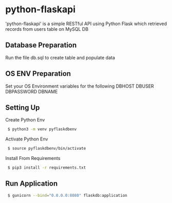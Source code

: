 # python-flaskapi

'python-flaskapi' is a simple RESTful API using Python Flask which retrieved records from users table on MySQL DB


## Database Preparation

Run the file db.sql to create table and populate data

## OS ENV Preparation

Set your OS Environment variables for the following
DBHOST
DBUSER
DBPASSWORD
DBNAME


## Setting Up

Create Python Env

```bash
 $ python3 -m venv pyflaskdbenv
```

Activate Python Env
```bash
 $ source pyflaskdbenv/bin/activate
```
Install From Requirements
```bash
 $ pip3 install -r requirements.txt
```


## Run Application

```bash
 $ gunicorn --bind="0.0.0.0:8080" flaskdb:application
```

